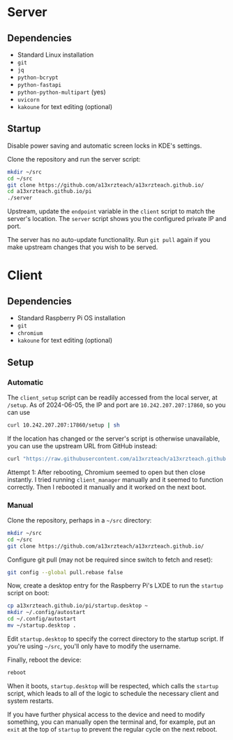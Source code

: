 # Server
## Dependencies
- Standard Linux installation
- ``git``
- ``jq``
- ``python-bcrypt``
- ``python-fastapi``
- ``python-python-multipart`` (yes)
- ``uvicorn``
- ``kakoune`` for text editing (optional)

## Startup
Disable power saving and automatic screen locks in KDE's settings.

Clone the repository and run the server script:
```sh
mkdir ~/src
cd ~/src
git clone https://github.com/a13xrzteach/a13xrzteach.github.io/
cd a13xrzteach.github.io/pi
./server
```

Upstream, update the ``endpoint`` variable in the ``client`` script to match the
server's location. The ``server`` script shows you the configured private IP and
port.

The server has no auto-update functionality. Run ``git pull`` again if you make
upstream changes that you wish to be served.

# Client
## Dependencies
- Standard Raspberry Pi OS installation
- ``git``
- ``chromium``
- ``kakoune`` for text editing (optional)

## Setup
### Automatic
The ``client_setup`` script can be readily accessed from the local server, at
``/setup``. As of 2024-06-05, the IP and port are ``10.242.207.207:17860``, so
you can use
```sh
curl 10.242.207.207:17860/setup | sh
```

If the location has changed or the server's script is otherwise unavailable, you
can use the upstream URL from GitHub instead:
```sh
curl "https://raw.githubusercontent.com/a13xrzteach/a13xrzteach.github.io/main/pi/client_setup" | sh
```

Attempt 1: After rebooting, Chromium seemed to open but then close instantly. I
tried running ``client_manager`` manually and it seemed to function correctly.
Then I rebooted it manually and it worked on the next boot.

### Manual
Clone the repository, perhaps in a ``~/src`` directory:
```sh
mkdir ~/src
cd ~/src
git clone https://github.com/a13xrzteach/a13xrzteach.github.io/
```

Configure git pull (may not be required since switch to fetch and reset):
```sh
git config --global pull.rebase false
```

Now, create a desktop entry for the Raspberry Pi's LXDE to run the ``startup``
script on boot:
```sh
cp a13xrzteach.github.io/pi/startup.desktop ~
mkdir ~/.config/autostart
cd ~/.config/autostart
mv ~/startup.desktop .
```

Edit ``startup.desktop`` to specify the correct directory to the startup script.
If you're using ``~/src``, you'll only have to modify the username.

Finally, reboot the device:
```sh
reboot
```

When it boots, ``startup.desktop`` will be respected, which calls the
``startup`` script, which leads to all of the logic to schedule the necessary
client and system restarts.

If you have further physical access to the device and need to modify something,
you can manually open the terminal and, for example, put an ``exit`` at the top
of ``startup`` to prevent the regular cycle on the next reboot.
